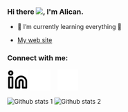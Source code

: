### Hi there <a href="https://www.gautamkrishnar.com/"><img src="https://media.giphy.com/media/hvRJCLFzcasrR4ia7z/giphy.gif" width="5%"></a>, I'm Alican.

- 🌱 I’m currently learning everything 🤣
  
- [My web site](https://alican.infinityfreeapp.com)

### Connect with me:
[![website](./img/linkedin-light.svg)](tr.linkedin.com/in/alican-bayraktar)
[![website](./img/linkedin-dark.svg)](tr.linkedin.com/in/alican-bayraktar)
&nbsp;&nbsp;
[![website](./img/instagram-dark.svg)](https://www.instagram.com/alicanb.11/)

![Github stats 1](https://github-readme-stats.vercel.app/api?username=kullanıcıadınız&show_icons=true&theme=gradient) 
![Github stats 2](https://github-readme-stats.vercel.app/api?username=kullanıcıadınız&show_icons=true&theme=radical)



